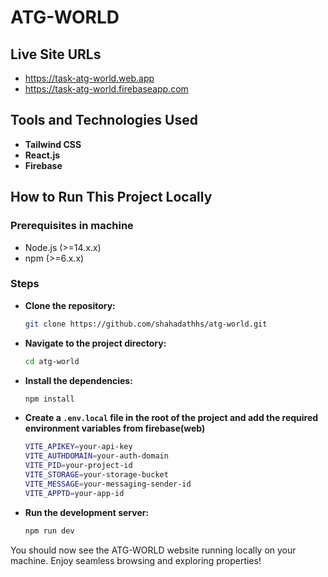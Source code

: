 # ATG-WORLD

## Live Site URLs

- <https://task-atg-world.web.app>
- <https://task-atg-world.firebaseapp.com>

## Tools and Technologies Used

- **Tailwind CSS**
- **React.js**
- **Firebase**

## How to Run This Project Locally

### Prerequisites in machine

- Node.js (>=14.x.x)
- npm (>=6.x.x)

### Steps

- **Clone the repository:**

   ```sh
   git clone https://github.com/shahadathhs/atg-world.git
   ```

- **Navigate to the project directory:**

   ```sh
   cd atg-world
   ```

- **Install the dependencies:**

   ```sh
   npm install
   ```

- **Create a `.env.local` file in the root of the project and add the required environment variables from firebase(web)**

   ```sh
   VITE_APIKEY=your-api-key
   VITE_AUTHDOMAIN=your-auth-domain
   VITE_PID=your-project-id
   VITE_STORAGE=your-storage-bucket
   VITE_MESSAGE=your-messaging-sender-id
   VITE_APPTD=your-app-id
   ```

- **Run the development server:**

   ```sh
   npm run dev
   ```

You should now see the ATG-WORLD website running locally on your machine. Enjoy seamless browsing and exploring properties!

